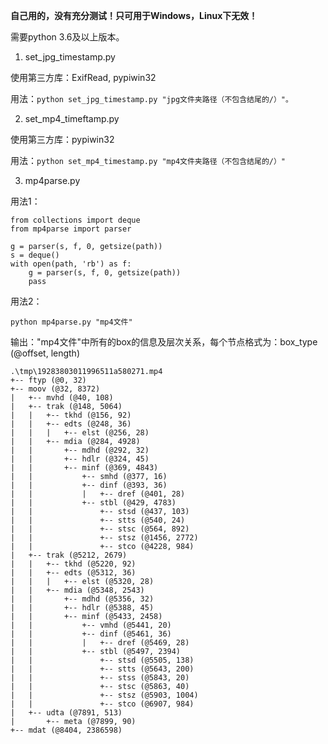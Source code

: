 **自己用的，没有充分测试！只可用于Windows，Linux下无效！**

需要python 3.6及以上版本。

1. set_jpg_timestamp.py

使用第三方库：ExifRead, pypiwin32

用法：`python set_jpg_timestamp.py "jpg文件夹路径（不包含结尾的/）"。`

2. set_mp4_timeftamp.py

使用第三方库：pypiwin32

用法：`python set_mp4_timestamp.py "mp4文件夹路径（不包含结尾的/）"`

3. mp4parse.py

用法1：

    from collections import deque
    from mp4parse import parser
    
    g = parser(s, f, 0, getsize(path))
    s = deque()
    with open(path, 'rb') as f:
        g = parser(s, f, 0, getsize(path))
        pass
        
用法2：

    python mp4parse.py "mp4文件"

输出："mp4文件"中所有的box的信息及层次关系，每个节点格式为：box_type (@offset, length)

    .\tmp\19283803011996511a580271.mp4
    +-- ftyp (@0, 32)
    +-- moov (@32, 8372)
    |   +-- mvhd (@40, 108)
    |   +-- trak (@148, 5064)
    |   |   +-- tkhd (@156, 92)
    |   |   +-- edts (@248, 36)
    |   |   |   +-- elst (@256, 28)
    |   |   +-- mdia (@284, 4928)
    |   |       +-- mdhd (@292, 32)
    |   |       +-- hdlr (@324, 45)
    |   |       +-- minf (@369, 4843)
    |   |           +-- smhd (@377, 16)
    |   |           +-- dinf (@393, 36)
    |   |           |   +-- dref (@401, 28)
    |   |           +-- stbl (@429, 4783)
    |   |               +-- stsd (@437, 103)
    |   |               +-- stts (@540, 24)
    |   |               +-- stsc (@564, 892)
    |   |               +-- stsz (@1456, 2772)
    |   |               +-- stco (@4228, 984)
    |   +-- trak (@5212, 2679)
    |   |   +-- tkhd (@5220, 92)
    |   |   +-- edts (@5312, 36)
    |   |   |   +-- elst (@5320, 28)
    |   |   +-- mdia (@5348, 2543)
    |   |       +-- mdhd (@5356, 32)
    |   |       +-- hdlr (@5388, 45)
    |   |       +-- minf (@5433, 2458)
    |   |           +-- vmhd (@5441, 20)
    |   |           +-- dinf (@5461, 36)
    |   |           |   +-- dref (@5469, 28)
    |   |           +-- stbl (@5497, 2394)
    |   |               +-- stsd (@5505, 138)
    |   |               +-- stts (@5643, 200)
    |   |               +-- stss (@5843, 20)
    |   |               +-- stsc (@5863, 40)
    |   |               +-- stsz (@5903, 1004)
    |   |               +-- stco (@6907, 984)
    |   +-- udta (@7891, 513)
    |       +-- meta (@7899, 90)
    +-- mdat (@8404, 2386598)
